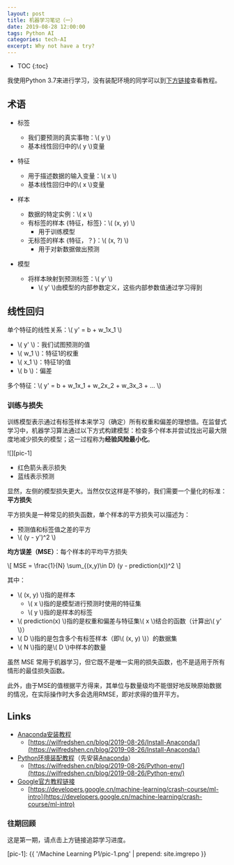 ```yaml
---
layout: post
title: 机器学习笔记（一）
date: 2019-08-28 12:00:00
tags: Python AI
categories: tech-AI
excerpt: Why not have a try?
---
```


* TOC
{:toc}

我使用Python 3.7来进行学习，没有装配环境的同学可以到[下方链接](#Links)查看教程。

## 术语

* 标签
  * 我们要预测的真实事物：\\( y \\)
  * 基本线性回归中的\\( y \\)变量
  
* 特征
  * 用于描述数据的输入变量：\\( x \\)
  * 基本线性回归中的\\( x \\)变量

* 样本
  * 数据的特定实例：\\( x \\)
  * 有标签的样本 {特征，标签}：\\( (x, y) \\)
    * 用于训练模型
  * 无标签的样本 {特征，？}：\\( (x, ?) \\)
    * 用于对新数据做出预测

* 模型
  * 将样本映射到预测标签：\\( y' \\)
    * \\( y' \\)由模型的内部参数定义，这些内部参数值通过学习得到

## 线性回归

单个特征的线性关系：\\( y' = b + w_1x_1 \\)

* \\( y' \\)：我们试图预测的值
* \\( w_1 \\)：特征1的权重
* \\( x_1 \\)：特征1的值
* \\( b \\)：偏差

多个特征：\\( y' = b + w_1x_1 + w_2x_2 + w_3x_3 + ... \\)

### 训练与损失

训练模型表示通过有标签样本来学习（确定）所有权重和偏差的理想值。在监督式学习中，机器学习算法通过以下方式构建模型：检查多个样本并尝试找出可最大限度地减少损失的模型；这一过程称为**经验风险最小化**。

![][pic-1]

* 红色箭头表示损失
* 蓝线表示预测

显然，左侧的模型损失更大。当然仅仅这样是不够的，我们需要一个量化的标准：**平方损失**

平方损失是一种常见的损失函数，单个样本的平方损失可以描述为：

* 预测值和标签值之差的平方
* \\( (y - y')^2 \\)

**均方误差（MSE）**：每个样本的平均平方损失

\\[ MSE = \frac{1}{N} \sum_{(x,y)\in D} (y - prediction(x))^2 \\]

其中：

* \\( (x, y) \\)指的是样本
  * \\( x \\)指的是模型进行预测时使用的特征集
  * \\( y \\)指的是样本的标签
* \\( prediction(x) \\)指的是权重和偏差与特征集\\( x \\)结合的函数（计算出\\( y' \\)）
* \\( D \\)指的是包含多个有标签样本（即\\( (x, y) \\)）的数据集
* \\( N \\)指的是\\( D \\)中样本的数量

虽然 MSE 常用于机器学习，但它既不是唯一实用的损失函数，也不是适用于所有情形的最佳损失函数。

此外，由于MSE的值根据平方得来，其单位与数量级均不能很好地反映原始数据的情况，在实际操作时大多会选用RMSE，即对求得的值开平方。

## Links

* [Anaconda安装教程](https://wilfredshen.cn/blog/2019-08-26/Install-Anaconda/)
  * [https://wilfredshen.cn/blog/2019-08-26/Install-Anaconda/](https://wilfredshen.cn/blog/2019-08-26/Install-Anaconda/)
* [Python环境装配教程](https://wilfredshen.cn/blog/2019-08-26/Python-env/)（先安装[Anaconda](https://wilfredshen.cn/blog/2019-08-26/Install-Anaconda/)）
  * [https://wilfredshen.cn/blog/2019-08-26/Python-env/](https://wilfredshen.cn/blog/2019-08-26/Python-env/)
* [Google官方教程链接](https://developers.google.cn/machine-learning/crash-course/ml-intro)
  * [https://developers.google.cn/machine-learning/crash-course/ml-intro](https://developers.google.cn/machine-learning/crash-course/ml-intro)

### 往期回顾

这是第一期，请点击上方链接追踪学习进度。

[pic-1]: {{ '/Machine Learning P1/pic-1.png' | prepend: site.imgrepo }}
